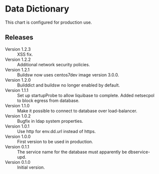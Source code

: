 # Data Dictionary

This chart is configured for production use.

## Releases

<dl>
  <dt>Version 1.2.3</dt>
  <dd>XSS fix.</dd>

  <dt>Version 1.2.2</dt>
  <dd>Additional network security policies.</dd>

  <dt>Version 1.2.1</dt>
  <dd>Buildsw now uses centos7dev image version 3.0.0.</dd>

  <dt>Version 1.2.0</dt>
  <dd>Builddict and buildsw no longer enabled by default.</dd>

  <dt>Version 1.1.1</dt>
  <dd>Set up startupProbe to allow liquibase to complete.
     Added netsecpol to block egress from database.</dd>

  <dt>Version 1.1.0</dt>
  <dd>Make it possible to connect to database over load-balancer.</dd>

  <dt>Version 1.0.2</dt>
  <dd>Bugfix in ldap system properties.</dd>

  <dt>Version 1.0.1</dt>
  <dd>Use http for env.dd.url instead of https.</dd>

  <dt>Version 1.0.0</dt>
  <dd>First version to be used in production.</dd>

  <dt>Version 0.1.1</dt>
  <dd>The service name for the database must apparently be dbservice-upd.</dd>

  <dt>Version 0.1.0</dt>
  <dd>Initial version.</dd>

</dl>

